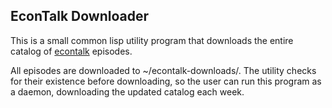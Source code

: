 ## EconTalk Downloader

This is a small common lisp utility program that downloads the entire catalog of [econtalk](https://www.econtalk.org/) episodes.

All episodes are downloaded to ~/econtalk-downloads/. The utility checks for their existence before downloading, so the user can run this program as a daemon, downloading the updated catalog each week.
